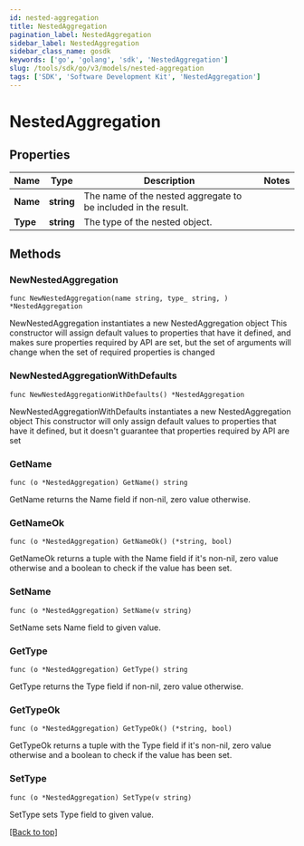 ```yaml
---
id: nested-aggregation
title: NestedAggregation
pagination_label: NestedAggregation
sidebar_label: NestedAggregation
sidebar_class_name: gosdk
keywords: ['go', 'golang', 'sdk', 'NestedAggregation'] 
slug: /tools/sdk/go/v3/models/nested-aggregation
tags: ['SDK', 'Software Development Kit', 'NestedAggregation']
---
```


# NestedAggregation

## Properties

Name | Type | Description | Notes
------------ | ------------- | ------------- | -------------
**Name** |  **string** | The name of the nested aggregate to be included in the result. | 
**Type** |  **string** | The type of the nested object. | 

## Methods

### NewNestedAggregation

`func NewNestedAggregation(name string, type_ string, ) *NestedAggregation`

NewNestedAggregation instantiates a new NestedAggregation object
This constructor will assign default values to properties that have it defined,
and makes sure properties required by API are set, but the set of arguments
will change when the set of required properties is changed

### NewNestedAggregationWithDefaults

`func NewNestedAggregationWithDefaults() *NestedAggregation`

NewNestedAggregationWithDefaults instantiates a new NestedAggregation object
This constructor will only assign default values to properties that have it defined,
but it doesn't guarantee that properties required by API are set

### GetName

`func (o *NestedAggregation) GetName() string`

GetName returns the Name field if non-nil, zero value otherwise.

### GetNameOk

`func (o *NestedAggregation) GetNameOk() (*string, bool)`

GetNameOk returns a tuple with the Name field if it's non-nil, zero value otherwise
and a boolean to check if the value has been set.

### SetName

`func (o *NestedAggregation) SetName(v string)`

SetName sets Name field to given value.


### GetType

`func (o *NestedAggregation) GetType() string`

GetType returns the Type field if non-nil, zero value otherwise.

### GetTypeOk

`func (o *NestedAggregation) GetTypeOk() (*string, bool)`

GetTypeOk returns a tuple with the Type field if it's non-nil, zero value otherwise
and a boolean to check if the value has been set.

### SetType

`func (o *NestedAggregation) SetType(v string)`

SetType sets Type field to given value.



[[Back to top]](#) 


